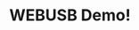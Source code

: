 <!DOCTYPE html>
<html>
<head>
<script>
function requestConnectToDevice() {
    navigator.usb.requestDevice({ filters: [{ vendorId: 43981 }] })
.then(device => {
  console.log(device.productName);      
  console.log(device.manufacturerName); 
  document.getElementById("productName").innerHTML = "Product Name: " + device.productName;
  document.getElementById("manufacturerName").innerHTML = "Manufacturer Name: " + device.manufacturerName;
})
.catch(error => { console.log(error); });
}
</script>
</head>

<body onload="requestConnectToDevice()">
<h1>WEBUSB Demo!</h1>

<div id="productName"></div>
<div id="manufacturerName"></div>

</body>

</html>
